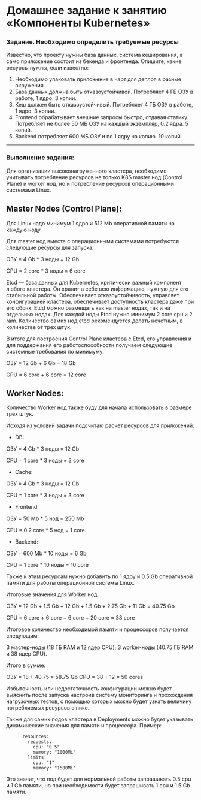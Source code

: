 # Домашнее задание к занятию «Компоненты Kubernetes»

### Задание. Необходимо определить требуемые ресурсы
Известно, что проекту нужны база данных, система кеширования, а само приложение состоит из бекенда и фронтенда. Опишите, какие ресурсы нужны, если известно:

1. Необходимо упаковать приложение в чарт для деплоя в разные окружения. 
2. База данных должна быть отказоустойчивой. Потребляет 4 ГБ ОЗУ в работе, 1 ядро. 3 копии. 
3. Кеш должен быть отказоустойчивый. Потребляет 4 ГБ ОЗУ в работе, 1 ядро. 3 копии. 
4. Frontend обрабатывает внешние запросы быстро, отдавая статику. Потребляет не более 50 МБ ОЗУ на каждый экземпляр, 0.2 ядра. 5 копий. 
5. Backend потребляет 600 МБ ОЗУ и по 1 ядру на копию. 10 копий.

----

### Выполнение задания:

Для организации высоконагруженного кластера, необходимо учитывать потребление ресурсов не только K8S master нод (Control Plane) и worker нод, но и потребление ресурсов операционными системами Linux.

## Master Nodes (Control Plane): 

Для Linux надо минимум 1 ядро и 512 Mb оперативной памяти на каждую ноду. 

Для master нод вместе с операционными системами потребуются следующие ресурсы для запуска:

ОЗУ = 4 Gb * 3 ноды = 12 Gb

CPU = 2 core * 3 ноды = 6 core

Etcd — база данных для Kubernetes, критически важный компонент любого кластера. Он хранит в себе всю информацию, нужную для его стабильной работы. Обеспечивает отказоустойчивость, управляет конфигурацией кластера, обеспечивает доступность кластера даже при его сбоях. Etcd можно размещать как на master нодах, так и на отдельных нодах. Для каждой ноды Etcd нужно минимум 2 core cpu и 2 ram. Количество самих нод etcd рекомендуется делать нечетным, в количестве от трех штук.

В итоге для построения Control Plane кластера c Etcd, его управления и для поддержания его работоспособности получаем следующие системные требования по минимуму:

ОЗУ = 12 Gb + 6 Gb = 18 Gb

CPU = 6 core + 6 core = 12 core

## Worker Nodes:

Количество Worker нод также буду для начала использовать в размере трех штук.

Исходя из условий задачи подсчитаю расчет ресурсов для приложений:

* DB:

ОЗУ = 4 Gb * 3 ноды = 12 Gb

CPU = 1 core * 3 ноды = 3 core

* Cache:

ОЗУ = 4 Gb * 3 ноды = 12 Gb

CPU = 1 core * 3 ноды = 3 core

* Frontend:

ОЗУ = 50 Mb * 5 нод = 250 Mb

CPU = 0.2 core * 5 нод = 1 core

* Backend:

ОЗУ = 600 Mb * 10 ноды = 6 Gb

CPU = 1 core * 10 ноды = 10 core

Также к этим ресурсам нужно добавить по 1 ядру и 0.5 Gb оперативной памяти для работы операционной системы Linux.

Итоговые значения для Worker нод:

ОЗУ = 12 Gb + 1.5 Gb + 12 Gb + 1.5 Gb + 2.75 Gb + 11 Gb = 40.75 Gb

CPU = 6 core + 6 core + 6 core + 20 core = 38 core

Итоговое количество необходимой памяти и процессоров получается следующим:

3 мастер-ноды (18 ГБ RAM и 12 ядер CPU);
3 worker-ноды (40.75 ГБ RAM и 38 ядер CPU).

Итого в сумме:

ОЗУ = 18 + 40.75 = 58.75 Gb
CPU = 38 + 12 =  50 cores

Избыточность или недостаточность конфигурации можно будет выяснить после  запуска настроив систему мониторинга и прохождения нагрузочных тестов, с помощью которых можно будет  узнать величину потребляемых ресурсов в пике.

Также для самих подов кластера в Deployments можно будет указывать динамические значения для памяти и процессора. Пример:

          resources:
            requests:
              cpu: "0.5"
              memory: "1000Mi"
            limits:
              cpu: "1"
              memory: "1500Mi"

Это значит, что под будет для нормальной работы запрашивать 0.5 cpu и 1 Gb памяти, но при необходимости будет запрашивать 1 cpu и 1.5 Gb памяти.